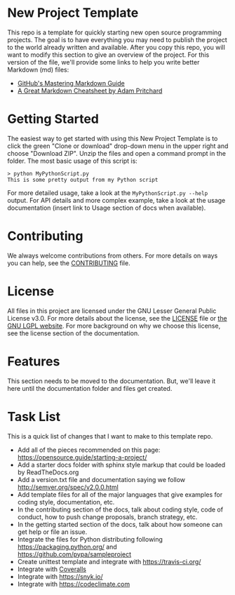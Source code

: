 # New Project Template
This repo is a template for quickly starting new open source programming projects. The goal is to have everything you may need to publish the project to the world already written and available. After you copy this repo, you will want to modify this section to give an overview of the project. For this version of the file, we'll provide some links to help you write better Markdown (md) files:

* [GitHub's Mastering Markdown Guide](https://guides.github.com/features/mastering-markdown/)
* [A Great Markdown Cheatsheet by Adam Pritchard](https://github.com/adam-p/markdown-here/wiki/Markdown-Cheatsheet)

# Getting Started
The easiest way to get started with using this New Project Template is to click the green "Clone or download" drop-down menu in the upper right and choose "Download ZIP". Unzip the files and open a command prompt in the folder. The most basic usage of this script is:

    > python MyPythonScript.py
    This is some pretty output from my Python script

For more detailed usage, take a look at the `MyPythonScript.py --help` output. For API details and more complex example, take a look at the usage documentation (insert link to Usage section of docs when available).

# Contributing
We always welcome contributions from others. For more details on ways you can help, see the [CONTRIBUTING](CONTRIBUTING) file.

# License
All files in this project are licensed under the GNU Lesser General Public License v3.0. For more details about the license, see the [LICENSE](LICENSE) file or [the GNU LGPL website](https://www.gnu.org/licenses/lgpl-3.0.en.html). For more background on why we choose this license, see the license section of the documentation.

# Features
This section needs to be moved to the documentation. But, we'll leave it here until the documentation folder and files get created.

# Task List
This is a quick list of changes that I want to make to this template repo.
* Add all of the pieces recommended on this page: https://opensource.guide/starting-a-project/
* Add a starter docs folder with sphinx style markup that could be loaded by ReadTheDocs.org
* Add a version.txt file and documentation saying we follow http://semver.org/spec/v2.0.0.html
* Add template files for all of the major languages that give examples for coding style, documentation, etc.
* In the contributing section of the docs, talk about coding style, code of conduct, how to push change proposals, branch strategy, etc.
* In the getting started section of the docs, talk about how someone can get help or file an issue.
* Integrate the files for Python distributing following https://packaging.python.org/ and https://github.com/pypa/sampleproject
* Create unittest template and integrate with https://travis-ci.org/
* Integrate with [Coveralls](https://coveralls.io)
* Integrate with https://snyk.io/
* Integrate with https://codeclimate.com
